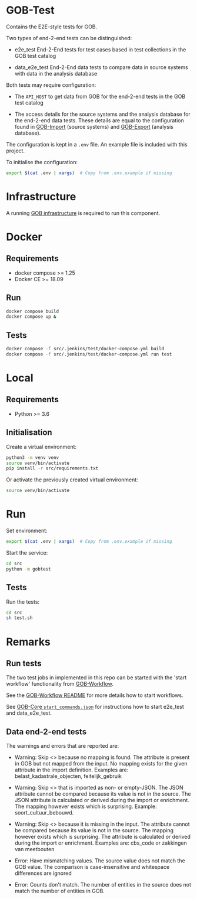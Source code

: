 # GOB-Test

Contains the E2E-style tests for GOB.

Two types of end-2-end tests can be distinguished:

- e2e_test
End-2-End tests for test cases based in test collections in the GOB test catalog

- data_e2e_test
End-2-End data tests to compare data in source systems with data in the analysis database

Both tests may require configuration:

- The `API_HOST` to get data from GOB for the end-2-end tests in the GOB test catalog

- The access details for the source systems and the analysis database for the end-2-end data tests.
These details are equal to the configuration found in [GOB-Import](https://github.com/Amsterdam/GOB-Import) (source systems) and [GOB-Export](https://github.com/Amsterdam/GOB-Export/) (analysis database).

The configuration is kept in a `.env` file.
An example file is included with this project.

To initialise the configuration:

```bash
export $(cat .env | xargs)  # Copy from .env.example if missing
```

# Infrastructure

A running [GOB infrastructure](https://github.com/Amsterdam/GOB-Infra)
is required to run this component.

# Docker

## Requirements

* docker compose >= 1.25
* Docker CE >= 18.09

## Run

```bash
docker compose build
docker compose up &
```

## Tests

```bash
docker compose -f src/.jenkins/test/docker-compose.yml build
docker compose -f src/.jenkins/test/docker-compose.yml run test
```

# Local

## Requirements

* Python >= 3.6

## Initialisation

Create a virtual environment:

```bash
python3 -m venv venv
source venv/bin/activate
pip install -r src/requirements.txt
```

Or activate the previously created virtual environment:

```bash
source venv/bin/activate
```

# Run

Set environment:

```bash
export $(cat .env | xargs)  # Copy from .env.example if missing
```

Start the service:

```bash
cd src
python -m gobtest
```

## Tests

Run the tests:

```bash
cd src
sh test.sh
```

# Remarks

## Run tests

The two test jobs in implemented in this repo can be started with the 'start workflow' functionality from [GOB-Workflow](https://github.com/Amsterdam/GOB-Workflow).

See the [GOB-Workflow README](https://github.com/Amsterdam/GOB-Workflow/blob/develop/README.md) for more details how to start workflows.

See [GOB-Core `start_commands.json`](https://github.com/Amsterdam/GOB-Core/blob/master/gobcore/workflow/start_commands.json)
for instructions how to start e2e_test and data_e2e_test.

## Data end-2-end tests

The warnings and errors that are reported are:

- Warning: Skip <<attribuut>> because no mapping is found.
The attribute is present in GOB but not mapped from the input.
No mapping exists for the given attribute in the import definition.
Examples are: belast_kadastrale_objecten, feitelijk_gebruik

- Warning: Skip <<attribuut>> that is imported as non- or empty-JSON.
The JSON attribute cannot be compared because its value is not in the source.
The JSON attribute is calculated or derived during the import or enrichment.
The mapping however exists which is surprising.
Example: soort_cultuur_bebouwd.

- Warning: Skip <<attribuut>> because it is missing in the input.
The attribute cannot be compared because its value is not in the source.
The mapping however exists which is surprising.
The attribute is calculated or derived during the import or enrichment.
Examples are: cbs_code or zakkingen van meetbouten

- Error: Have mismatching values.
The source value does not match the GOB value.
The comparison is case-insensitive and whitespace differences are ignored

- Error: Counts don't match.
The number of entities in the source does not match the number of entities in GOB.
